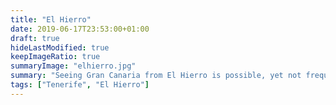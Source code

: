 ```yaml
---
title: "El Hierro"
date: 2019-06-17T23:53:00+01:00
draft: true
hideLastModified: true
keepImageRatio: true
summaryImage: "elhierro.jpg"
summary: "Seeing Gran Canaria from El Hierro is possible, yet not frequent."
tags: ["Tenerife", "El Hierro"]
---
```



